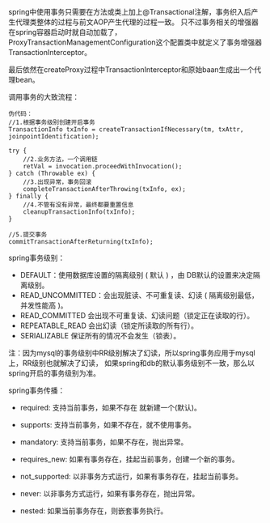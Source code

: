 spring中使用事务只需要在方法或类上加上@Transactional注解，事务织入后产生代理类整体的过程与前文AOP产生代理的过程一致。
只不过事务相关的增强器在spring容器启动时就自动加载了，ProxyTransactionManagementConfiguration这个配置类中就定义了事务增强器TransactionInterceptor。

最后依然在createProxy过程中TransactionInterceptor和原始baan生成出一个代理bean。

调用事务的大致流程：

````
伪代码：
//1.根据事务级别创建开启事务
TransactionInfo txInfo = createTransactionIfNecessary(tm, txAttr, joinpointIdentification);

try {
    //2.业务方法，一个调用链
    retVal = invocation.proceedWithInvocation();
} catch (Throwable ex) {
    //3.出现异常，事务回滚
    completeTransactionAfterThrowing(txInfo, ex);
} finally {
    //4.不管有没有异常，最终都要重置信息
 	cleanupTransactionInfo(txInfo);
}

//5.提交事务
commitTransactionAfterReturning(txInfo);
````

spring事务级别：

- DEFAULT：使用数据库设置的隔离级别 ( 默认 ) ，由 DB默认的设置来决定隔离级别。
- READ_UNCOMMITTED：会出现脏读、不可重复读、幻读 ( 隔离级别最低，并发性能高 )。
- READ_COMMITTED  会出现不可重复读、幻读问题（锁定正在读取的行）。
- REPEATABLE_READ 会出幻读（锁定所读取的所有行）。
- SERIALIZABLE 保证所有的情况不会发生（锁表）。

注：因为mysql的事务级别中RR级别解决了幻读，所以spring事务应用于mysql上，RR级别也就解决了幻读，
如果spring和db的默认事务级别不一致，那么以spring开启的事务级别为准。

spring事务传播：

- required: 支持当前事务，如果不存在 就新建一个(默认)。
- supports: 支持当前事务，如果不存在，就不使用事务。
- mandatory: 支持当前事务，如果不存在，抛出异常。

- requires_new:  如果有事务存在，挂起当前事务，创建一个新的事务。
- not_supported: 以非事务方式运行，如果有事务存在，挂起当前事务。
- never: 以非事务方式运行，如果有事务存在，抛出异常。
- nested: 如果当前事务存在，则嵌套事务执行。